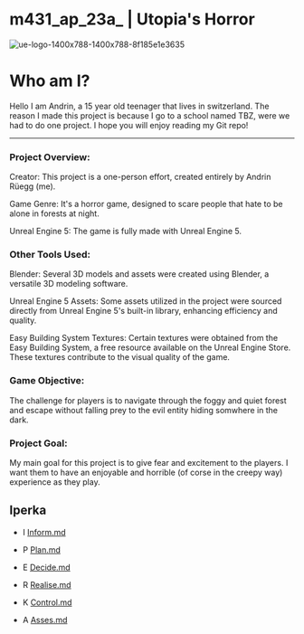 # m431_ap_23a_          |           Utopia's Horror

![ue-logo-1400x788-1400x788-8f185e1e3635](https://github.com/andrinruegg/m431_ap_23a_/assets/143380551/f69a0be1-5edf-40b5-9791-990315cc1c9b)

# Who am I? 


Hello I am Andrin, a 15 year old teenager that lives in switzerland. The reason I made this project is because I go to a school named TBZ, were we had to do one project. I hope you will enjoy reading my Git repo!
___

### Project Overview:

Creator: This project is a one-person effort, created entirely by Andrin Rüegg (me).

Game Genre: It's a horror game, designed to scare people that hate to be alone in forests at night.

Unreal Engine 5: The game is fully made with Unreal Engine 5. 

### Other Tools Used:

Blender: Several 3D models and assets were created using Blender, a versatile 3D modeling software.

Unreal Engine 5 Assets: Some assets utilized in the project were sourced directly from Unreal Engine 5's built-in library, enhancing efficiency and quality.

Easy Building System Textures: Certain textures were obtained from the Easy Building System, a free resource available on the Unreal Engine Store. These textures contribute to the visual quality of the game.


### Game Objective:

The challenge for players is to navigate through the foggy and quiet forest and escape without falling prey to the evil entity hiding somwhere in the dark.

### Project Goal:

My main goal for this project is to give fear and excitement to the players. I want them to have an enjoyable and horrible (of corse in the creepy way) experience as they play.


## Iperka


* I 
  [Inform.md]
  

* P 
 [Plan.md]


* E 
  [Decide.md]

  
* R 
  [Realise.md]

  
* K 
  [Control.md]
  
* A 
  [Asses.md]








[Inform.md]: https://github.com/andrinruegg/m431_ap_23a_/blob/main/Documentary/IPERKA/Inform.md
[Plan.md]: https://github.com/andrinruegg/m431_ap_23a_/blob/main/Documentary/IPERKA/Plan.md
[Decide.md]: https://github.com/andrinruegg/m431_ap_23a_/blob/main/Documentary/IPERKA/Decide.md
[Realise.md]: https://github.com/andrinruegg/m431_ap_23a_/blob/main/Documentary/IPERKA/Realise.md
[Control.md]: https://github.com/andrinruegg/m431_ap_23a_/blob/main/Documentary/IPERKA/Control.md
[Asses.md]: https://github.com/andrinruegg/m431_ap_23a_/blob/main/Documentary/IPERKA/Asses.md

